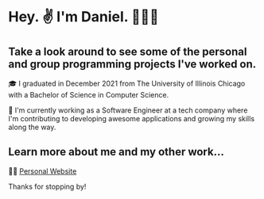 # Hey. ✌️ I'm Daniel. 🧑🏽‍🦱
## Take a look around to see some of the personal and group programming projects I've worked on.

🎓 I graduated in December 2021 from The University of Illinois Chicago with a Bachelor of Science in Computer Science.

🌱 I'm currently working as a Software Engineer at a tech company where I'm contributing to developing awesome applications and growing my skills along the way. 

## Learn more about me and my other work...
👨‍💻 [Personal Website](https://www.daniellevert.com)

Thanks for stopping by!

